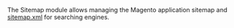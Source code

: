 The Sitemap module allows managing the Magento application sitemap and
[sitemap.xml](http://en.wikipedia.org/wiki/Sitemaps) for searching engines.